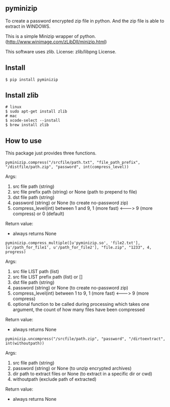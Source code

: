 ## pyminizip

To create a password encrypted zip file in python.
And the zip file is able to extract in WINDOWS.

This is a simple Minizip wrapper of python.
(http://www.winimage.com/zLibDll/minizip.html)

This software uses zlib.
License: zlib/libpng License.

## Install
```
$ pip install pyminizip
```

## Install zlib
```
# linux
$ sudo apt-get install zlib
# mac
$ xcode-select --install
$ brew install zlib
```

## How to use

This package just provides three functions.

```
pyminizip.compress("/srcfile/path.txt", "file_path_prefix", "/distfile/path.zip", "password", int(compress_level))
```

  Args:
  1. src file path (string)
  2. src file prefix path (string) or None (path to prepend to file)
  3. dst file path (string)
  4. password (string) or None (to create no-password zip)
  5. compress_level(int) between 1 and 9, 1 (more fast) <---> 9 (more compress) or 0 (default)

  Return value:
  - always returns None

```
pyminizip.compress_multiple([u'pyminizip.so', 'file2.txt'], [u'/path_for_file1', u'/path_for_file2'], "file.zip", "1233", 4, progress)
```

  Args:
  1. src file LIST path (list)
  2. src file LIST prefix path (list) or []
  3. dst file path (string)
  4. password (string) or None (to create no-password zip)
  5. compress_level(int) between 1 to 9, 1 (more fast)  <---> 9 (more compress)
  6. optional function to be called during processing which takes one argument, the count of how many files have been compressed

  Return value:
  - always returns None

```
pyminizip.uncompress("/srcfile/path.zip", "password", "/dirtoextract", int(withoutpath))
```

  Args:
  1. src file path (string)
  2. password (string) or None (to unzip encrypted archives)
  3. dir path to extract files or None (to extract in a specific dir or cwd)
  4. withoutpath (exclude path of extracted)

  Return value:
  - always returns None
